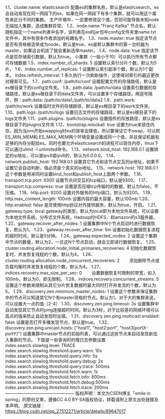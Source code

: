 1.1、cluster.name: elasticsearch
配置es的集群名称，默认是elasticsearch，es会自动发现在同一网段下的es，如果在同一网段下有多个集群，就可以用这个属性来区分不同的集群。
生产环境中，一定要修改这个值。否则可能导致未知node无端加入集群，造成集群异常。
1.2、node.name:"Franz Kafka"
节点名，默认随机指定一个name列表中名字，该列表在es的jar包中config文件夹里name.txt文件中，其中有很多作者添加的有趣名字。
1.3、node.master: true
指定该节点是否有资格被选举成为node，默认是true，es是默认集群中的第一台机器为master，如果这台机挂了就会重新选举master。
1.4、node.data: true
指定该节点是否存储索引数据，默认为true。 小集群（一般小于10）可以执行所有节点都可存储数据
1.5、index.number_of_shards: 5
设置默认索引分片个数，默认为5片。
1.6、index.number_of_replicas: 1
设置默认索引副本个数，默认为1个副本。
index.refresh_interval: 1
多久执行一次刷新操作，这使得对索引的最近更改对搜索可见。
1.7、path.conf: /path/to/conf
设置配置文件的存储路径，默认是es根目录下的config文件夹。
1.8、path.data: /path/to/data
设置索引数据的存储路径，默认是es根目录下的data文件夹，可以设置多个存储路径，用逗号隔开，例：path.data: /path/to/data1,/path/to/data2 
1.9、path.work: /path/to/work
设置临时文件的存储路径，默认是es根目录下的work文件夹。
1.10、path.logs: /path/to/logs
设置日志文件的存储路径，默认是es根目录下的logs文件夹
1.11、path.plugins: /path/to/plugins
设置插件的存放路径，默认是es根目录下的plugins文件夹
1.12、bootstrap.mlockall: true
设置为true来锁住内存。因为当jvm开始swapping时es的效率会降低，所以要保证它不swap，可以把ES_MIN_MEM和 ES_MAX_MEM两个环境变量设置成同一个值，并且保证机器有足够的内存分配给es。同时也要允许elasticsearch的进程可以锁住内存，linux下可以通过ulimit -l unlimited命令。
1.13、network.bind_host: 192.168.0.1
设置绑定的ip地址，可以是ipv4或ipv6的，默认为0.0.0.0。
1.14、network.publish_host: 192.168.0.1
设置其它节点和该节点交互的ip地址，如果不设置它会自动判断，值必须是个真实的ip地址。
1.15、network.host: 192.168.0.1
这个参数是用来同时设置bind_host和publish_host上面两个参数。
1.16、transport.tcp.port: 9300
设置节点间交互的tcp端口，默认是9300。
1.17、transport.tcp.compress: true
设置是否压缩tcp传输时的数据，默认为false，不压缩。
1.18、http.port: 9200
设置对外服务的http端口，默认为9200。
1.19、http.max_content_length: 100mb
设置内容的最大容量，默认100mb
1.20、http.enabled: false
是否使用http协议对外提供服务，默认为true，开启。
1.21、gateway.type: local
gateway的类型，默认为local即为本地文件系统，可以设置为本地文件系统，分布式文件系统，Hadoop的HDFS，和amazon的s3服务器。
1.22、gateway.recover_after_nodes: 1
设置集群中N个节点启动时进行数据恢复，默认为1。
1.23、gateway.recover_after_time: 5m
设置初始化数据恢复进程的超时时间，默认是5分钟。
1.24、gateway.expected_nodes: 2
设置这个集群中节点的数量，默认为2，一旦这N个节点启动，就会立即进行数据恢复。
1.25、cluster.routing.allocation.node_initial_primaries_recoveries: 4
初始化数据恢复时，并发恢复线程的个数，默认为4。
1.26、cluster.routing.allocation.node_concurrent_recoveries: 2
&nbsp;&nbsp;&nbsp;&nbsp;&nbsp;&nbsp;&nbsp;添加删除节点或负载均衡时并发恢复线程的个数，默认为4。
1.27、indices.recovery.max_size_per_sec: 0
&nbsp;&nbsp;&nbsp;&nbsp;&nbsp;&nbsp;&nbsp;设置数据恢复时限制的带宽，如入100mb，默认为0，即无限制。
1.28、indices.recovery.concurrent_streams: 5
设置这个参数来限制从其它分片恢复数据时最大同时打开并发流的个数，默认为5。
1.29、discovery.zen.minimum_master_nodes: 1
设置这个参数来保证集群中的节点可以知道其它N个有master资格的节点。默认为1，对于大的集群来说，可以设置大一点的值（2-4）
1.30、discovery.zen.ping.timeout: 3s
设置集群中自动发现其它节点时ping连接超时时间，默认为3秒，对于比较差的网络环境可以高点的值来防止自动发现时出错。
1.31、discovery.zen.ping.multicast.enabled: false
设置是否打开多播发现节点，默认是true。
1.32、discovery.zen.ping.unicast.hosts: ["host1", "host2:port", "host3[portX-portY]"]
设置集群中master节点的初始列表，可以通过这些节点来自动发现新加入集群的节点。
下面是一些查询时的慢日志参数设置
index.search.slowlog.level: TRACE
index.search.slowlog.threshold.query.warn: 10s
index.search.slowlog.threshold.query.info: 5s
index.search.slowlog.threshold.query.debug: 2s
index.search.slowlog.threshold.query.trace: 500ms
index.search.slowlog.threshold.fetch.warn: 1s
index.search.slowlog.threshold.fetch.info: 800ms
index.search.slowlog.threshold.fetch.debug:500ms
index.search.slowlog.threshold.fetch.trace: 200ms
————————————————
版权声明：本文为CSDN博主「smile in spring」的原创文章，遵循CC 4.0 BY-SA版权协议，转载请附上原文出处链接及本声明。
原文链接：https://blog.csdn.net/qq_27512271/article/details/89647017